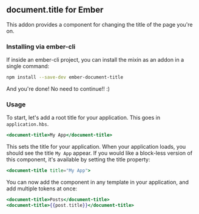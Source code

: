 ## document.title for Ember

This addon provides a component for changing the title of the page you're on.


### Installing via ember-cli

If inside an ember-cli project, you can install the mixin as an addon in a single command:

```bash
npm install --save-dev ember-document-title
```

And you're done! No need to continue!! :)

### Usage

To start, let's add a root title for your application. This goes in `application.hbs`.

```handlebars
<document-title>My App</document-title>
```

This sets the title for your application. When your application loads, you should see the title `My App` appear. If you would like a block-less version of this component, it's available by setting the title property:

```handlebars
<document-title title="My App">
```

You can now add the component in any template in your application, and add multiple tokens at once:

```handlebars
<document-title>Posts</document-title>
<document-title>{{post.title}}</document-title>
```
